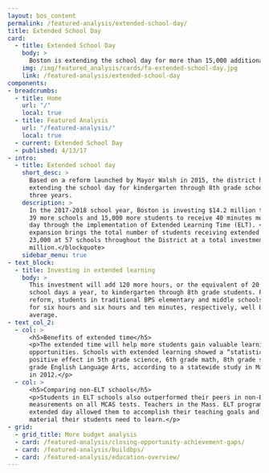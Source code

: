 ```yaml
---
layout: bos_content
permalink: /featured-analysis/extended-school-day/
title: Extended School Day
card:
  - title: Extended School Day
    body: >
      Boston is extending the school day for more than 15,000 additional students
    img: /img/featured_analysis/cards/fa-extended-school-day.jpg
    link: /featured-analysis/extended-school-day
components:
- breadcrumbs:
  - title: Home
    url: "/"
    local: true
  - title: Featured Analysis
    url: "/featured-analysis/"
    local: true
  - current: Extended School Day
  - published: 4/13/17
- intro:
  - title: Extended school day
    short_desc: >
      Based on a reform launched by Mayor Walsh in 2015, the district has been 
      extending the school day for kindergarten through 8th grade schools over 
      three years.
    description: >
      In the 2017-2018 school year, Boston is investing $14.2 million to allow 
      39 more schools and 15,000 more students to receive 40 minutes more each school 
      day through the implementation of Extended Learning Time (ELT). <blockquote>This 
      expansion brings the total number of students receiving extended learning to over 
      23,000 at 57 schools throughout the District at a total investment of $18.9 
      million.</blockquote>
    sidebar_menu: true    
- text_block:
  - title: Investing in extended learning
    body: >
      This investment will add 120 more hours, or the equivalent of 20 additional 
      school days a year, to kindergarten through 8th grade students. Previous to this 
      reform, students in traditional BPS elementary and middle schools are in class 
      for six hours and six hours and ten minutes, respectively, well below the national 
      average.
- text_col_2:
  - col: >
      <h5>Benefits of extended time</h5>
      <p>The extended time will help more students gain valuable learning and enrichment 
      opportunities. Schools with extended learning showed a “statistically significant” 
      positive effect in 5th grade science, 6th grade math, 8th grade science and 7th 
      grade English Language Arts, according to a statewide study in Massachusetts published 
      in 2012.</p>
  - col: >
      <h5>Comparing non-ELT schools</h5>
      <p>Students in ELT schools also outperformed their peers in non-ELT schools in growth 
      measurements on all MCAS tests. Teachers in the Mass. ELT program reported that the 
      extended day allowed them to accomplish their teaching goals and cover the instructional 
      material their students need to learn.</p>
- grid: 
  - grid_title: More budget analysis
  - card: /featured-analysis/closing-opportunity-achievement-gaps/
  - card: /featured-analysis/buildbps/
  - card: /featured-analysis/education-overview/
---
```

